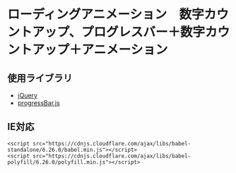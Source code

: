 # ローディングアニメーション　数字カウントアップ、プログレスバー＋数字カウントアップ＋アニメーション

## 使用ライブラリ
+ [jQuery](https://jquery.com/)
+ [progressBar.js](https://kimmobrunfeldt.github.io/progressbar.js/)

## IE対応

```
<script src="https://cdnjs.cloudflare.com/ajax/libs/babel-standalone/6.26.0/babel.min.js"></script>
<script src="https://cdnjs.cloudflare.com/ajax/libs/babel-polyfill/6.26.0/polyfill.min.js"></script>
```

